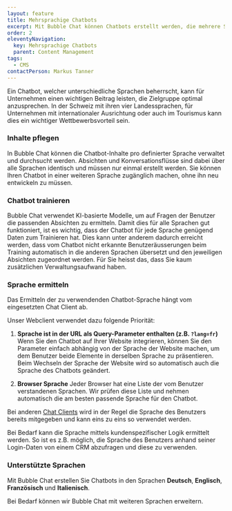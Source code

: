 ```yaml
---
layout: feature
title: Mehrsprachige Chatbots
excerpt: Mit Bubble Chat können Chatbots erstellt werden, die mehrere Sprachen gleichzeitig beherrschen. Übersetzungen können automatisch erstellt werden.
order: 2
eleventyNavigation:
  key: Mehrsprachige Chatbots
  parent: Content Management
tags:
  - CMS
contactPerson: Markus Tanner
---
```


Ein Chatbot, welcher unterschiedliche Sprachen beherrscht, kann für Unternehmen einen wichtigen Beitrag leisten, die Zielgruppe optimal anzusprechen. In der Schweiz mit ihren vier Landessprachen, für Unternehmen mit internationaler Ausrichtung oder auch im Tourismus kann dies ein wichtiger Wettbewerbsvorteil sein.

### Inhalte pflegen

In Bubble Chat können die Chatbot-Inhalte pro definierter Sprache verwaltet und durchsucht werden. Absichten und Konversationsflüsse sind dabei über alle Sprachen identisch und müssen nur einmal erstellt werden. Sie können Ihren Chatbot in einer weiteren Sprache zugänglich machen, ohne ihn neu entwickeln zu müssen.

### Chatbot trainieren

Bubble Chat verwendet KI-basierte Modelle, um auf Fragen der Benutzer die passenden Absichten zu ermitteln. Damit dies für alle Sprachen gut funktioniert, ist es wichtig, dass der Chatbot für jede Sprache genügend Daten zum Trainieren hat. Dies kann unter anderem dadurch erreicht werden, dass vom Chatbot nicht erkannte Benutzeräusserungen beim Training automatisch in die anderen Sprachen übersetzt und den jeweiligen Absichten zugeordnet werden. Für Sie heisst das, dass Sie kaum zusätzlichen Verwaltungsaufwand haben.

### Sprache ermitteln

Das Ermitteln der zu verwendenden Chatbot-Sprache hängt vom eingesetzten Chat Client ab.

Unser Webclient verwendet dazu folgende Priorität:

1. **Sprache ist in der URL als Query-Parameter enthalten (z.B. `?lang=fr`)**
   Wenn Sie den Chatbot auf Ihrer Website integrieren, können Sie den Parameter einfach abhängig von der Sprache der Website machen, um dem Benutzer beide Elemente in derselben Sprache zu präsentieren. Beim Wechseln der Sprache der Website wird so automatisch auch die Sprache des Chatbots geändert.

2. **Browser Sprache**
   Jeder Browser hat eine Liste der vom Benutzer verstandenen Sprachen. Wir prüfen diese Liste und nehmen automatisch die am besten passende Sprache für den Chatbot.

Bei anderen [Chat Clients](/funktionen/channels/) wird in der Regel die Sprache des Benutzers bereits mitgegeben und kann eins zu eins so verwendet werden.

Bei Bedarf kann die Sprache mittels kundenspezifischer Logik ermittelt werden. So ist es z.B. möglich, die Sprache des Benutzers anhand seiner Login-Daten von einem CRM abzufragen und diese zu verwenden.

### Unterstützte Sprachen

Mit Bubble Chat erstellen Sie Chatbots in den Sprachen **Deutsch**, **Englisch**, **Französisch** und **Italienisch**.

Bei Bedarf können wir Bubble Chat mit weiteren Sprachen erweitern.
